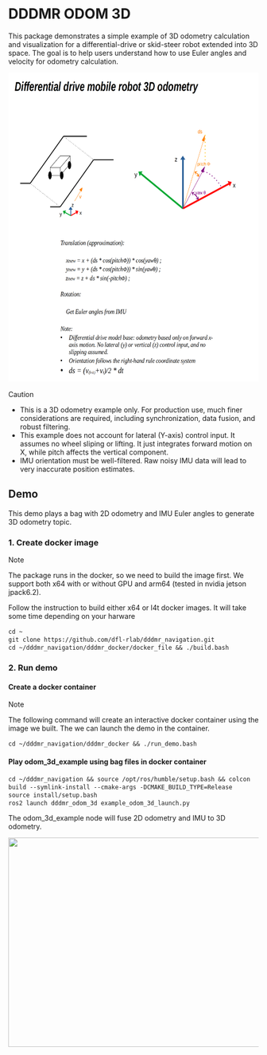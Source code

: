 # DDDMR ODOM 3D
This package demonstrates a simple example of 3D odometry calculation and visualization for a differential-drive or skid-steer robot extended into 3D space. The goal is to help users understand how to use Euler angles and velocity for odometry calculation.

<p align='center'>
    <img src="https://github.com/dfl-rlab/dddmr_documentation_materials/blob/main/odom_3d/Differential_drive_robot_3D_odometry_approximation.png" width="520" height="620"/>
</p>

> [!CAUTION]
> - This is a 3D odometry example only. For production use, much finer considerations are required, including synchronization, data fusion, and robust filtering.
> - This example does not account for lateral (Y-axis) control input. It assumes no wheel sliping or lifting. It just integrates forward motion on X, while pitch affects the vertical component.
> - IMU orientation must be well-filtered. Raw noisy IMU data will lead to very inaccurate position estimates.

## Demo
This demo plays a bag with 2D odometry and IMU Euler angles to generate 3D odometry topic.
### 1. Create docker image
> [!NOTE]
> The package runs in the docker, so we need to build the image first. We support both x64 with or without GPU and arm64 (tested in nvidia jetson jpack6.2).
> 
> Follow the instruction to build either x64 or l4t docker images. It will take some time depending on your harware
```
cd ~
git clone https://github.com/dfl-rlab/dddmr_navigation.git
cd ~/dddmr_navigation/dddmr_docker/docker_file && ./build.bash
```
### 2. Run demo
#### Create a docker container
> [!NOTE]
> The following command will create an interactive docker container using the image we built. The we can launch the demo in the container.
```
cd ~/dddmr_navigation/dddmr_docker && ./run_demo.bash
```
#### Play odom_3d_example using bag files in docker container
```
cd ~/dddmr_navigation && source /opt/ros/humble/setup.bash && colcon build --symlink-install --cmake-args -DCMAKE_BUILD_TYPE=Release
source install/setup.bash
ros2 launch dddmr_odom_3d example_odom_3d_launch.py
```

The odom_3d_example node will fuse 2D odometry and IMU to 3D odometry. 
<p align='center'>
    <img src="https://github.com/dfl-rlab/dddmr_documentation_materials/blob/main/odom_3d/3d_odom_demo.gif" width="700" height="420"/>
</p>

